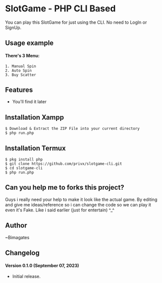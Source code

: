 # SlotGame - PHP CLI Based #
You can play this SlotGame for just using the CLI. No need to LogIn or SignUp.

## Usage example ##
#### There's 3 Menu: ####
```
1. Manual Spin
2. Auto Spin
3. Buy Scatter
```

## Features ##
- You'll find it later

## Installation Xampp ##

```
$ Download & Extract the ZIP File into your current directory
$ php run.php
```

## Installation Termux ##

```
$ pkg install php
$ git clone https://github.com/privx/slotgame-cli.git
$ cd slotgame-cli
$ php run.php
```
## Can you help me to forks this project?
Guys i really need your help to make it look like the actual game.
By editing and give me ideas/reference so i can change the code so we can play it even it's Fake. Like i said earlier (just for entertain) ^_^

## Author
~Bimagates

## Changelog ##
#### Version 0.1.0 (September 07, 2023) ####
- Initial release.
